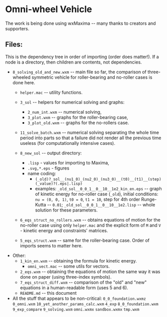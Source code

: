 # Omni-wheel Vehicle

The work is being done using wxMaxima -- many thanks to creators and supporters.

## Files:

This is the dependency tree in order of importing (order does matter!). If a node is a directory, then children are contents, not dependencies.

* `8_solving_old_and_new.wxm` -- main file so far, the comparison of three-wheeled symmetric vehicle for roller-bearing and no-roller cases is done here.
  * `helper.mac` -- utility functions.
  * `3_sol` -- helpers for numerical solving and graphs:
    * `2_num_int.wxm` -- numerical solving,
    * `3_plot.wxm` -- graphs for the roller-bearing case,
    * `3_plot_old.wxm` -- graphs for the no-rollers case.
  * `11_solve_batch.wxm` -- numerical solving separating the whole time period into parts so that a failure did not render all the previous time useless (for computationally intensive cases).
  * `8_new_sol` -- output directory:
    * `.lisp` - values for importing to Maxima,
    * `.svg,*.eps` - figures
    * name coding:
      * `(_old)?_sol__(nu1_0)_(nu2_0)_(nu3_0)__(t0)__(t1)__(step)(_value)?(.eps|.lisp)`
      * examples: `_old_sol__0_0_1__0__10__1e2_kin_en.eps` -- graph of kinetic energy for no-roller case (`_old`), initial conditions: `nu = (0, 0, 1)`, `t0 = 0`, `t1 = 10`, step for 4th order Runge-Kutta -- `0.01`; `_old_sol__0_0_1__0__10__1e2.lisp` -- whole solution for these parameters.

  * `6_eqs_struct_no_rollers.wxm` -- obtains equations of motion for the no-roller case using only `helper.mac` and the explicit form of `M` and `V` - kinetic energy and constraints' matrices.
  * `5_eqs_struct.wxm` -- same for the roller-bearing case. Order of imports seems to matter here.
* Other:
  * `1_kin_en.wxm` -- obtaining the formula for kinetic energy.
    * `omni_vect.mac` -- some utils for vectors.
  * `2_eqs.wxm` -- obtaining the equations of motion the same way it was done on paper (using three-index symbols).
  * `7_eqs_struct_diff.wxm` -- comparison of the "old" and "new" equations in a human-readable form (uses 5 and 6).
  * `README.md` -- this document
* All the stuff that appears to be non-critical: `0_0_foundation.wxmz`
`0_omni.wxm`
`10_yet_another_params_calc.wxm`
`4_exp`
`8_0_foundation.wxm`
`9_exp_compare`
`9_solving.wxm`
`omni.wxmx`
`sandbox.wxmx`
`tmp.wxm`
